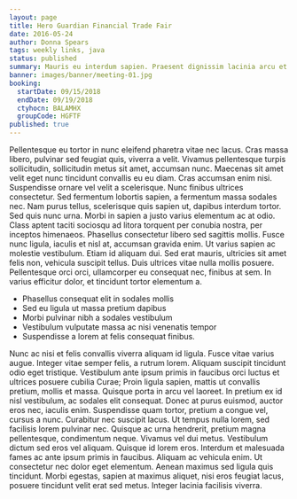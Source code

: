 ```yaml
---
layout: page
title: Hero Guardian Financial Trade Fair
date: 2016-05-24
author: Donna Spears
tags: weekly links, java
status: published
summary: Mauris eu interdum sapien. Praesent dignissim lacinia arcu et.
banner: images/banner/meeting-01.jpg
booking:
  startDate: 09/15/2018
  endDate: 09/19/2018
  ctyhocn: BALAMHX
  groupCode: HGFTF
published: true
---
```

Pellentesque eu tortor in nunc eleifend pharetra vitae nec lacus. Cras massa libero, pulvinar sed feugiat quis, viverra a velit. Vivamus pellentesque turpis sollicitudin, sollicitudin metus sit amet, accumsan nunc. Maecenas sit amet velit eget nunc tincidunt convallis eu eu diam. Cras accumsan enim nisi. Suspendisse ornare vel velit a scelerisque. Nunc finibus ultrices consectetur.
Sed fermentum lobortis sapien, a fermentum massa sodales nec. Nam purus tellus, scelerisque quis sapien ut, dapibus interdum tortor. Sed quis nunc urna. Morbi in sapien a justo varius elementum ac at odio. Class aptent taciti sociosqu ad litora torquent per conubia nostra, per inceptos himenaeos. Phasellus consectetur libero sed sagittis mollis. Fusce nunc ligula, iaculis et nisl at, accumsan gravida enim. Ut varius sapien ac molestie vestibulum. Etiam id aliquam dui. Sed erat mauris, ultricies sit amet felis non, vehicula suscipit tellus. Duis ultrices vitae nulla mollis posuere. Pellentesque orci orci, ullamcorper eu consequat nec, finibus at sem. In varius efficitur dolor, et tincidunt tortor elementum a.

* Phasellus consequat elit in sodales mollis
* Sed eu ligula ut massa pretium dapibus
* Morbi pulvinar nibh a sodales vestibulum
* Vestibulum vulputate massa ac nisi venenatis tempor
* Suspendisse a lorem at felis consequat finibus.

Nunc ac nisi et felis convallis viverra aliquam id ligula. Fusce vitae varius augue. Integer vitae semper felis, a rutrum lorem. Aliquam suscipit tincidunt odio eget tristique. Vestibulum ante ipsum primis in faucibus orci luctus et ultrices posuere cubilia Curae; Proin ligula sapien, mattis ut convallis pretium, mollis et massa. Quisque porta in arcu vel laoreet. In pretium ex id nisl vestibulum, ac sodales elit consequat. Donec at purus euismod, auctor eros nec, iaculis enim. Suspendisse quam tortor, pretium a congue vel, cursus a nunc. Curabitur nec suscipit lacus. Ut tempus nulla lorem, sed facilisis lorem pulvinar nec. Quisque ac urna hendrerit, pretium magna pellentesque, condimentum neque. Vivamus vel dui metus. Vestibulum dictum sed eros vel aliquam.
Quisque id lorem eros. Interdum et malesuada fames ac ante ipsum primis in faucibus. Aliquam ac vehicula enim. Ut consectetur nec dolor eget elementum. Aenean maximus sed ligula quis tincidunt. Morbi egestas, sapien at maximus aliquet, nisi eros feugiat lacus, posuere tincidunt velit erat sed metus. Integer lacinia facilisis viverra.
